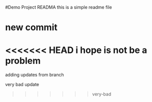#Demo Project READMA
this is a simple readme file

# new commit

<<<<<<< HEAD
i hope is not be a problem
=======
adding updates from branch

very bad update
>>>>>>> very-bad
